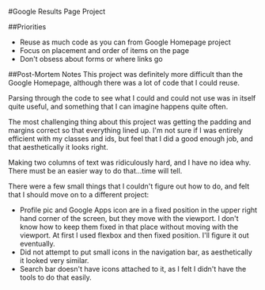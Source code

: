 #Google Results Page Project

##Priorities
- Reuse as much code as you can from Google Homepage project
- Focus on placement and order of items on the page
- Don't obsess about forms or where links go

##Post-Mortem Notes 
This project was definitely more difficult than the Google Homepage, although there was a lot of code that I could reuse. 

Parsing through the code to see what I could and could not use was in itself quite useful, and something that I can imagine happens quite often. 

The most challenging thing about this project was getting the padding and margins correct so that everything lined up. I'm not sure if I was entirely efficient with my classes and ids, but feel that I did a good enough job, and that aesthetically it looks right. 

Making two columns of text was ridiculously hard, and I have no idea why. There must be an easier way to do that...time will tell.

There were a few small things that I couldn't figure out how to do, and felt that I should move on to a different project:
- Profile pic and Google Apps icon are in a fixed position in the upper right hand corner of the screen, but they move with the viewport. I don't know how to keep them fixed in that place without moving with the viewport. At first I used flexbox and then fixed position. I'll figure it out eventually.
- Did not attempt to put small icons in the navigation bar, as aesthetically it looked very similar. 
- Search bar doesn't have icons attached to it, as I felt I didn't have the tools to do that easily. 